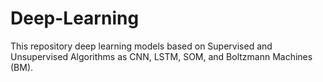 # Deep-Learning
This repository deep learning models based on Supervised and Unsupervised Algorithms as CNN, LSTM, SOM, and Boltzmann Machines (BM).

